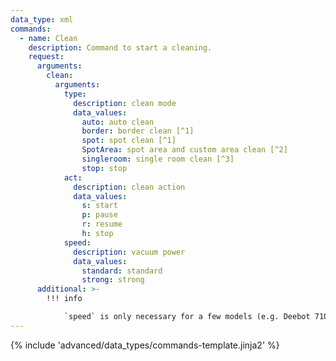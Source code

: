 ```yaml
---
data_type: xml
commands:
  - name: Clean
    description: Command to start a cleaning.
    request:
      arguments:
        clean:
          arguments:
            type:
              description: clean mode
              data_values:
                auto: auto clean
                border: border clean [^1]
                spot: spot clean [^1]
                SpotArea: spot area and custom area clean [^2]
                singleroom: single room clean [^3]
                stop: stop
            act:
              description: clean action
              data_values:
                s: start
                p: pause
                r: resume
                h: stop
            speed:
              description: vacuum power
              data_values:
                standard: standard
                strong: strong
      additional: >-
        !!! info

            `speed` is only necessary for a few models (e.g. Deebot 710 series) 
---
```


{% include 'advanced/data_types/commands-template.jinja2' %}

[^1]: Models without mapping functionality only
[^2]: Models with mapping functionality only
[^3]: Models with single room cleaning mode only
